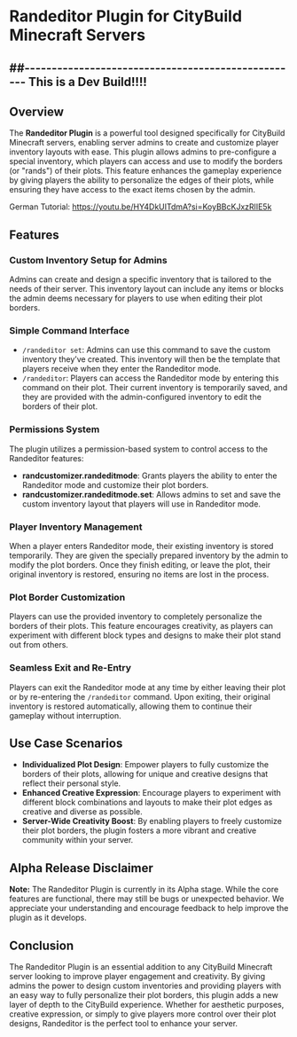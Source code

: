 # Randeditor Plugin for CityBuild Minecraft Servers

##---------------------------------------------------
This is a Dev Build!!!!
---------------------------------------------------

## Overview
The **Randeditor Plugin** is a powerful tool designed specifically for CityBuild Minecraft servers, enabling server admins to create and customize player inventory layouts with ease. This plugin allows admins to pre-configure a special inventory, which players can access and use to modify the borders (or "rands") of their plots. This feature enhances the gameplay experience by giving players the ability to personalize the edges of their plots, while ensuring they have access to the exact items chosen by the admin.

German Tutorial:
https://youtu.be/HY4DkUITdmA?si=KoyBBcKJxzRlIE5k
## Features

### Custom Inventory Setup for Admins
Admins can create and design a specific inventory that is tailored to the needs of their server. This inventory layout can include any items or blocks the admin deems necessary for players to use when editing their plot borders.

### Simple Command Interface
<ul>
  <li>
    <code>/randeditor set</code>: Admins can use this command to save the custom inventory they’ve created. This inventory will then be the template that players receive when they enter the Randeditor mode.
  </li>
  <li>
    <code>/randeditor</code>: Players can access the Randeditor mode by entering this command on their plot. Their current inventory is temporarily saved, and they are provided with the admin-configured inventory to edit the borders of their plot.
  </li>
</ul>

### Permissions System
The plugin utilizes a permission-based system to control access to the Randeditor features:
<ul>
  <li>
    <strong>randcustomizer.randeditmode</strong>: Grants players the ability to enter the Randeditor mode and customize their plot borders.
  </li>
  <li>
    <strong>randcustomizer.randeditmode.set</strong>: Allows admins to set and save the custom inventory layout that players will use in Randeditor mode.
  </li>
</ul>

### Player Inventory Management
When a player enters Randeditor mode, their existing inventory is stored temporarily. They are given the specially prepared inventory by the admin to modify the plot borders. Once they finish editing, or leave the plot, their original inventory is restored, ensuring no items are lost in the process.

### Plot Border Customization
Players can use the provided inventory to completely personalize the borders of their plots. This feature encourages creativity, as players can experiment with different block types and designs to make their plot stand out from others.

### Seamless Exit and Re-Entry
Players can exit the Randeditor mode at any time by either leaving their plot or by re-entering the <code>/randeditor</code> command. Upon exiting, their original inventory is restored automatically, allowing them to continue their gameplay without interruption.

## Use Case Scenarios
<ul>
  <li>
    <strong>Individualized Plot Design</strong>: Empower players to fully customize the borders of their plots, allowing for unique and creative designs that reflect their personal style.
  </li>
  <li>
    <strong>Enhanced Creative Expression</strong>: Encourage players to experiment with different block combinations and layouts to make their plot edges as creative and diverse as possible.
  </li>
  <li>
    <strong>Server-Wide Creativity Boost</strong>: By enabling players to freely customize their plot borders, the plugin fosters a more vibrant and creative community within your server.
  </li>
</ul>

## Alpha Release Disclaimer
<p>
  <strong>Note:</strong> The Randeditor Plugin is currently in its Alpha stage. While the core features are functional, there may still be bugs or unexpected behavior. We appreciate your understanding and encourage feedback to help improve the plugin as it develops.
</p>

## Conclusion
The Randeditor Plugin is an essential addition to any CityBuild Minecraft server looking to improve player engagement and creativity. By giving admins the power to design custom inventories and providing players with an easy way to fully personalize their plot borders, this plugin adds a new layer of depth to the CityBuild experience. Whether for aesthetic purposes, creative expression, or simply to give players more control over their plot designs, Randeditor is the perfect tool to enhance your server.

